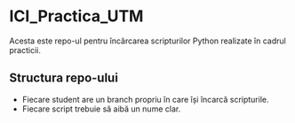 # ICI_Practica_UTM

Acesta este repo-ul pentru încărcarea scripturilor Python realizate în cadrul practicii.

## Structura repo-ului
- Fiecare student are un branch propriu în care își încarcă scripturile.
- Fiecare script trebuie să aibă un nume clar.
